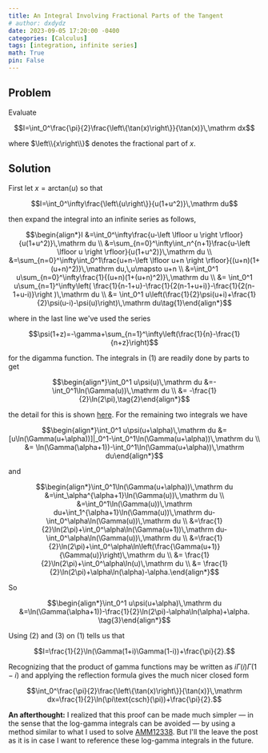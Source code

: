 ```yaml
---
title: An Integral Involving Fractional Parts of the Tangent
# author: dxdydz
date: 2023-09-05 17:20:00 -0400
categories: [Calculus]
tags: [integration, infinite series]
math: True
pin: False
---
```


## Problem

Evaluate

$$I=\int_0^\frac{\pi}{2}\frac{\left\{\tan(x)\right\}}{\tan(x)}\,\mathrm dx$$

where $\left\\{x\right\\}$ denotes the fractional part of $x$.

## Solution

First let $x=\text{arctan}(u)$ so that

$$I=\int_0^\infty\frac{\left\{u\right\}}{u(1+u^2)}\,\mathrm du$$

then expand the integral into an infinite series as follows,

$$\begin{align*}I &=\int_0^\infty\frac{u-\left \lfloor u \right \rfloor}{u(1+u^2)}\,\mathrm du \\ &=\sum_{n=0}^\infty\int_n^{n+1}\frac{u-\left \lfloor u \right \rfloor}{u(1+u^2)}\,\mathrm du \\  &=\sum_{n=0}^\infty\int_0^1\frac{u+n-\left \lfloor u+n \right \rfloor}{(u+n)(1+(u+n)^2)}\,\mathrm du,\,u\mapsto u+n \\  &=\int_0^1 u\sum_{n=0}^\infty\frac{1}{(u+n)(1+(u+n)^2)}\,\mathrm du \\  &= \int_0^1 u\sum_{n=1}^\infty\left( \frac{1}{n-1+u}-\frac{1}{2(n-1+u+i)}-\frac{1}{2(n-1+u-i)}\right )\,\mathrm du \\ &= \int_0^1 u\left(\frac{1}{2}\psi(u+i)+\frac{1}{2}\psi(u-i)-\psi(u)\right)\,\mathrm du\tag{1}\end{align*}$$

where in the last line we've used the series

$$\psi(1+z)=-\gamma+\sum_{n=1}^\infty\left(\frac{1}{n}-\frac{1}{n+z}\right)$$

for the digamma function. The integrals in $(1)$ are readily done by parts to get

$$\begin{align*}\int_0^1 u\psi(u)\,\mathrm du &=-\int_0^1\ln(\Gamma(u))\,\mathrm du \\  &= -\frac{1}{2}\ln(2\pi),\tag{2}\end{align*}$$

 the detail for this is shown [here](https://volumeelement.github.io/posts/a-log-gamma-integral/). For the remaining two integrals we have

 $$\begin{align*}\int_0^1 u\psi(u+\alpha)\,\mathrm du &= [u\ln(\Gamma(u+\alpha))]|_0^1-\int_0^1\ln(\Gamma(u+\alpha))\,\mathrm du \\ &= \ln(\Gamma(\alpha+1))-\int_0^1\ln(\Gamma(u+\alpha))\,\mathrm du\end{align*}$$

 and

 $$\begin{align*}\int_0^1\ln(\Gamma(u+\alpha))\,\mathrm du &=\int_\alpha^{\alpha+1}\ln(\Gamma(u))\,\mathrm du \\  &=\int_0^1\ln(\Gamma(u))\,\mathrm du+\int_1^{\alpha+1}\ln(\Gamma(u))\,\mathrm du-\int_0^\alpha\ln(\Gamma(u))\,\mathrm du \\  &=\frac{1}{2}\ln(2\pi)+\int_0^\alpha\ln(\Gamma(u+1))\,\mathrm du-\int_0^\alpha\ln(\Gamma(u))\,\mathrm du \\  &=\frac{1}{2}\ln(2\pi)+\int_0^\alpha\ln\left(\frac{\Gamma(u+1)}{\Gamma(u)}\right)\,\mathrm du \\  &= \frac{1}{2}\ln(2\pi)+\int_0^\alpha\ln(u)\,\mathrm du \\ &= \frac{1}{2}\ln(2\pi)+\alpha\ln(\alpha)-\alpha.\end{align*}$$

 So

 $$\begin{align*}\int_0^1 u\psi(u+\alpha)\,\mathrm du &=\ln(\Gamma(\alpha+1))-\frac{1}{2}\ln(2\pi)-\alpha\ln(\alpha)+\alpha. \tag{3}\end{align*}$$

Using $(2)$ and $(3)$ on $(1)$ tells us that

$$I=\frac{1}{2}\ln(\Gamma(1+i)\Gamma(1-i))+\frac{\pi}{2}.$$

Recognizing that the product of gamma functions may be written as $i\Gamma(i)\Gamma(1-i)$ and applying the reflection formula gives the much nicer closed form

$$\int_0^\frac{\pi}{2}\frac{\left\{\tan(x)\right\}}{\tan(x)}\,\mathrm dx=\frac{1}{2}\ln(\pi\text{csch}(\pi))+\frac{\pi}{2}.$$

**An afterthought:** I realized that this proof can be made much simpler &#8212; in the sense that the log-gamma integrals can be avoided &#8212; by using a method similar to what I used to solve [AMM12338](https://volumeelement.github.io/posts/AMM12338/). But I'll the leave the post as it is in case I want to reference these log-gamma integrals in the future.